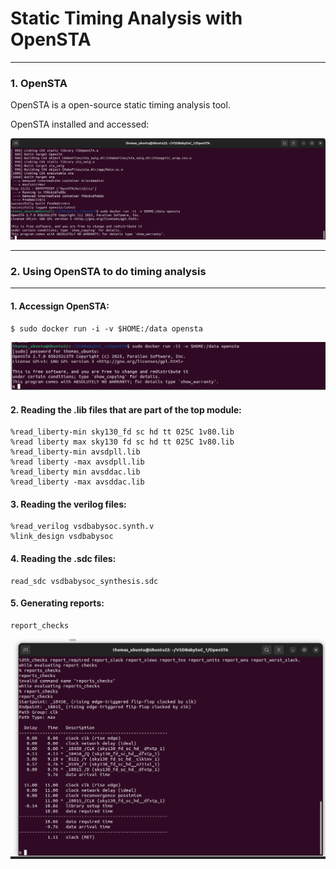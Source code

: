 # Static Timing Analysis with OpenSTA
---

### 1. OpenSTA

OpenSTA is a open-source static timing analysis tool.

OpenSTA installed and accessed:

<div align="center"><img src="images/opensta_.png" alt="Alt Text" width="800"/> </div>

---
### 2. Using OpenSTA to do timing analysis
---

#### 1. Accessign OpenSTA:

```
$ sudo docker run -i -v $HOME:/data opensta
```

<div align="center"><img src="images/opensta_access.png" alt="Alt Text" width="800"/> </div>

#### 2. Reading the .lib files that are part of the top module:

```
%read_liberty-min sky130_fd sc hd tt 025C 1v80.lib
%read liberty max sky130 fd sc hd tt 025C 1v80.lib
%read_liberty-min avsdpll.lib
%read liberty -max avsdpll.lib
%read_liberty min avsddac.lib
%read_liberty -max avsddac.lib
```

#### 3. Reading the verilog files:

```
%read_verilog vsdbabysoc.synth.v
%link_design vsdbabysoc
```

#### 4. Reading the .sdc files:

```
read_sdc vsdbabysoc_synthesis.sdc
```

#### 5. Generating reports:

```
report_checks
```

<div align="center"><img src="images/opensta_report.png" alt="Alt Text" width="800"/> </div>


